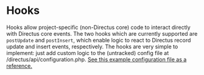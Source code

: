 # Hooks

Hooks allow project-specific (non-Directus core) code to interact directly with Directus core events. The two hooks which are currently supported are `postUpdate` and `postInsert`, which enable logic to react to Directus record update and insert events, respectively. The hooks are very simple to implement: just add custom logic to the (untracked) config file at  /directus/api/configuration.php. [See this example configuration file as a reference.](https://github.com/RNGR/directus6/blob/f386da45a4957f776c4a701fdd31aae2c93e1273/api/configuration.example.php#L31)
